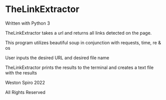 # TheLinkExtractor

Written with Python 3

TheLinkExtractor takes a url and returns all links detected on the page.

This program utilizes beautiful soup in conjunction with requests, time, re & os

User inputs the desired URL and desired file name

TheLinkExtractor prints the results to the terminal and creates a text file with the results

Weston Spiro 2022

All Rights Reserved
